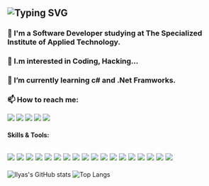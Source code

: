 ![Typing SVG](https://readme-typing-svg.herokuapp.com?font=ubuntu&color=09BEC5&size=27&center=true&vCenter=true&lines=Hello+World;My+name+is+Ilyas;Full+stack+Web+and+App+developer;Self-taught+UI/UX+Designer;Always+learning+new+things;Welcome+to+my+profile)
---
### 👋 I'm a Software Developer studying at The Specialized Institute of Applied Technology.
### 👀 I.m interested in Coding, Hacking...
### 🌱 I’m currently learning c# and .Net Framworks.
### 📫 How to reach me:
[![](https://img.shields.io/badge/Instagram-E4405F?style=for-the-badge&logo=instagram&logoColor=white)](https://www.instagram.com/ilyasbelaoud/)
[![](https://img.shields.io/badge/Twitter-1DA1F2?style=for-the-badge&logo=twitter&logoColor=white)](https://twitter.com/ilyasbelaoud)
[![](https://img.shields.io/badge/Facebook-1877F2?style=for-the-badge&logo=facebook&logoColor=white)](https://www.facebook.com/ilyasbelaoud/)
[![](https://img.shields.io/badge/GitHub-100000?style=for-the-badge&logo=github&logoColor=white)](https://github.com/ilyasbelaoud/)
[![](https://img.shields.io/badge/Snapchat-FFFC00?style=for-the-badge&logo=snapchat&logoColor=white)](#README)
#### Skills & Tools:
[![](https://img.shields.io/badge/Python-3776AB?style=for-the-badge&logo=python&logoColor=white)](#README)
[![](https://img.shields.io/badge/HTML5-E34F26?style=for-the-badge&logo=html5&logoColor=white)](#README)
[![](https://img.shields.io/badge/CSS3-1572B6?style=for-the-badge&logo=css3&logoColor=white)](#README)
[![](https://img.shields.io/badge/JavaScript-323330?style=for-the-badge&logo=javascript&logoColor=F7DF1E)](#README)
[![](https://img.shields.io/badge/C%23-239120?style=for-the-badge&logo=c-sharp&logoColor=white)](#README)
[![](https://img.shields.io/badge/.NET-5C2D91?style=for-the-badge&logo=dot-net&logoColor=white)](#README)
[![](https://img.shields.io/badge/Git-F05032?style=for-the-badge&logo=git&logoColor=white)](#README)
[![](https://img.shields.io/badge/PowerShell-5391FE?style=for-the-badge&logo=PowerShell&logoColor=white)](#README)
[![](https://img.shields.io/badge/Windows-0078D6?style=for-the-badge&logo=windows&logoColor=white)](#README)
[![](https://img.shields.io/badge/Ubuntu-E95420?style=for-the-badge&logo=ubuntu&logoColor=white)](#README)
[![](https://img.shields.io/badge/Kali_Linux-557C94?style=for-the-badge&logo=kali-linux&logoColor=white)](#README)
[![](https://img.shields.io/badge/Android-3DDC84?style=for-the-badge&logo=android&logoColor=white)](#README)
[![](https://img.shields.io/badge/GitHub-100000?style=for-the-badge&logo=github&logoColor=white)](#README)
[![](https://img.shields.io/badge/Visual_Studio_Code-0078D4?style=for-the-badge&logo=visual%20studio%20code&logoColor=white)](#README)
[![](https://img.shields.io/badge/Visual_Studio_2019-5C2D91?style=for-the-badge&logo=visual%20studio&logoColor=white)](#README)
[![](https://img.shields.io/badge/pycharm-143?style=for-the-badge&logo=pycharm&logoColor=black&color=black&labelColor=green)](#README)
[![](https://img.shields.io/badge/Notepad++-90E59A.svg?style=for-the-badge&logo=notepad%2B%2B&logoColor=black)](#README)
[![](https://img.shields.io/badge/Adobe%20Photoshop-31A8FF?style=for-the-badge&logo=Adobe%20Photoshop&logoColor=black)](#README)
----
![Ilyas's GitHub stats](https://github-readme-stats.vercel.app/api?username=ilyasbelaoud&show_icons=true&theme=blue-green&hide_border=true)
![Top Langs](https://github-readme-stats.vercel.app/api/top-langs/?username=ilyasbelaoud&layout=compact&theme=dark&hide_border=true)
